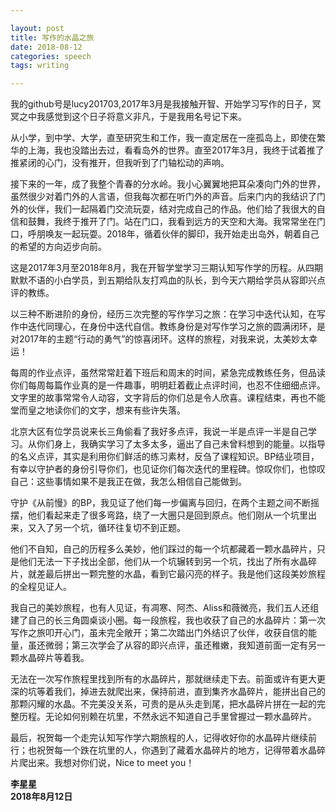 ```yaml
---

layout: post  
title: 写作的水晶之旅  
date: 2018-08-12  
categories: speech  
tags: writing  

---
```


我的github号是lucy201703,2017年3月是我接触开智、开始学习写作的日子，冥冥之中我感觉到这个日子将意义非凡，于是我用名号记下来。

从小学，到中学、大学，直至研究生和工作，我一直定居在一座孤岛上，即使在繁华的上海，我也没踏出去过，看看岛外的世界。直至2017年3月，我终于试着推了推紧闭的心门，没有推开，但我听到了门轴松动的声响。

接下来的一年，成了我整个青春的分水岭。我小心翼翼地把耳朵凑向门外的世界，虽然很少对着门外的人言语，但我每次都在听门外的声音。后来门内的我结识了门外的伙伴，我们一起隔着门交流玩耍，结对完成自己的作品。他们给了我很大的自信和鼓舞，我终于推开了门。站在门口，我看到远方的天空和大海。我常常坐在门口，呼朋唤友一起玩耍。2018年，循着伙伴的脚印，我开始走出岛外，朝着自己的希望的方向迈步向前。

这是2017年3月至2018年8月，我在开智学堂学习三期认知写作学的历程。从四期默默不语的小白学员，到五期给队友打鸡血的队长，到今天六期给学员从容即兴点评的教练。

以三种不断进阶的身份，经历三次完整的写作学习之旅：在学习中迭代认知，在写作中迭代同理心，在身份中迭代自信。教练身份是对写作学习之旅的圆满闭环，是对2017年的主题“行动的勇气”的惊喜闭环。这样的旅程，对我来说，太美妙太幸运！

每周的作业点评，虽然常常赶着下班后和周末的时间，紧急完成教练任务，但品读你们每周每篇作业真的是一件趣事，明明赶着截止点评时间，也忍不住细细点评。文字里的故事常常令人动容，文字背后的你们总是令人欣喜。课程结束，再也不能堂而皇之地读你们的文字，想来有些许失落。

北京大区有位学员说来长三角偷看了我好多点评，我说一半是点评一半是自己学习。从你们身上，我确实学习了太多太多，逼出了自己未曾料想到的能量。以指导的名义点评，其实是利用你们鲜活的练习素材，反刍了课程知识。BP结业项目，有幸以守护者的身份引导你们，也见证你们每次迭代的里程碑。惊叹你们，也惊叹自己：这些事情如果不是我正在做，我怎么相信自己能做到。

守护《从前慢》的BP，我见证了他们每一步偏离与回归，在两个主题之间不断摇摆，他们看起来走了很多弯路，绕了一大圈只是回到原点。他们刚从一个坑里出来，又入了另一个坑，循环往复切不到正题。

他们不自知，自己的历程多么美妙，他们踩过的每一个坑都藏着一颗水晶碎片，只是他们无法一下子找出全部，他们从一个坑辗转到另一个坑，找出了所有水晶碎片，就差最后拼出一颗完整的水晶，看到它最闪亮的样子。我是他们这段美妙旅程的全程见证人。

我自己的美妙旅程，也有人见证，有凋寒、阿杰、Aliss和薇微亮，我们五人还组建了自己的长三角圆桌谈小圈。每一段旅程，我也收获了自己的水晶碎片：第一次写作之旅叩开心门，虽未完全敞开；第二次踏出门外结识了伙伴，收获自信的能量，虽还微弱；第三次学会了从容的即兴点评，虽还稚嫩，我知道前面一定有另一颗水晶碎片等着我。

无法在一次写作旅程里找到所有的水晶碎片，那就继续走下去。前面或许有更大更深的坑等着我们，掉进去就爬出来，保持前进，直到集齐水晶碎片，能拼出自己的那颗闪耀的水晶。不完美没关系，可贵的是从头走到尾，把水晶碎片拼在一起的完整历程。无论如何别赖在坑里，不然永远不知道自己手里曾握过一颗水晶碎片。

最后，祝贺每一个走完认知写作学六期旅程的人，记得收好你的水晶碎片继续前行；也祝贺每一个跌在坑里的人，你遇到了藏着水晶碎片的地方，记得带着水晶碎片爬出来。我想对你们说，Nice to meet you！


**李星星   
2018年8月12日**